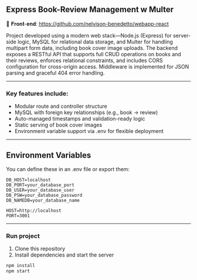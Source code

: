 ## Express Book-Review Management w Multer

🔗 𝐅𝐫𝐨𝐧𝐭-𝐞𝐧𝐝: https://github.com/nelvison-benedetto/webapp-react

Project developed using a modern web stack—Node.js (Express) for server-side logic, MySQL for relational data storage, and Multer for handling multipart form data, including book cover image uploads. The backend exposes a RESTful API that supports full CRUD operations on books and their reviews, enforces relational constraints, and includes CORS configuration for cross-origin access. Middleware is implemented for JSON parsing and graceful 404 error handling.

---
### Key features include:
- Modular route and controller structure
- MySQL with foreign key relationships (e.g., book → review)
- Auto-managed timestamps and validation-ready logic
- Static serving of book cover images
- Environment variable support via .env for flexible deployment

---
## Environment Variables
You can define these in an .env file or export them:
```env
DB_HOST=localhost
DB_PORT=your_database_port
DB_USER=your_database_user
DB_PSW=your_database_password
DB_NAMEDB=your_database_name

HOST=http://localhost
PORT=3001
```

---
### Run project
1. Clone this repository
2. Install dependencies and start the server

```bash
npm install
npm start
```